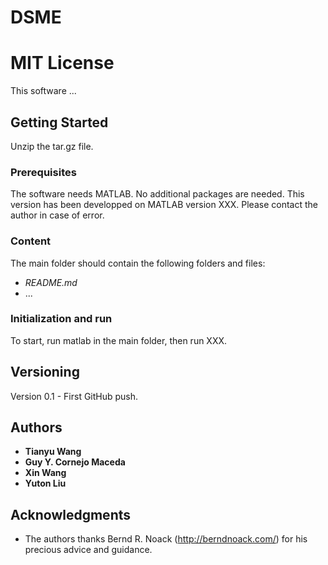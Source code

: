 # DSME
# MIT License

This software ...

## Getting Started

Unzip the tar.gz file.

### Prerequisites

The software needs MATLAB.
No additional packages are needed.
This version has been developped on MATLAB version XXX.
Please contact the author in case of error.

### Content
The main folder should contain the following folders and files:
- *README.md*
- ...

### Initialization and run
To start, run matlab in the main folder, then run XXX.

## Versioning

Version 0.1 - First GitHub push.

## Authors

* **Tianyu Wang**
* **Guy Y. Cornejo Maceda** 
* **Xin Wang** 
* **Yuton Liu** 

## Acknowledgments

* The authors thanks Bernd R. Noack (http://berndnoack.com/) for his precious advice and guidance.

